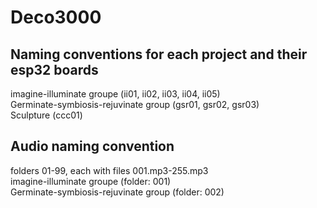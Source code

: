 # Deco3000

## Naming conventions for each project and their esp32 boards  
imagine-illuminate groupe (ii01, ii02, ii03, ii04, ii05)  
Germinate-symbiosis-rejuvinate group (gsr01, gsr02, gsr03)  
Sculpture (ccc01)  

## Audio naming convention
folders 01-99, each with files 001.mp3-255.mp3  
imagine-illuminate groupe (folder: 001)  
Germinate-symbiosis-rejuvinate group (folder: 002)  
